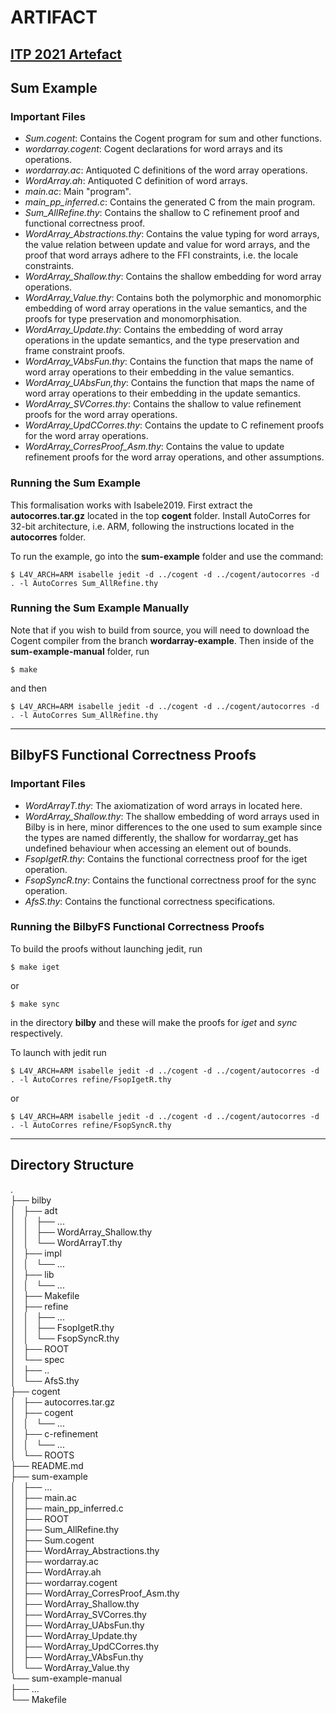 # ARTIFACT

[ITP 2021 Artefact](https://github.com/NICTA/cogent/tree/wordarray-example/itp2021-artefact)
---

## Sum Example

### Important Files

* _Sum.cogent_: Contains the Cogent program for sum and other functions.
* _wordarray.cogent_: Cogent declarations for word arrays and its operations.
* _wordarray.ac_: Antiquoted C definitions of the word array operations.
* _WordArray.ah_: Antiquoted C definition of word arrays.
* _main.ac_: Main "program".
* _main\_pp\_inferred.c_: Contains the generated C from the main program.
* _Sum\_AllRefine.thy_: Contains the shallow to C refinement proof and functional correctness proof.
* _WordArray\_Abstractions.thy_: Contains the value typing for word arrays, the value relation between update and value for word arrays,
  and the proof that word arrays adhere to the FFI constraints, i.e. the locale constraints.
* _WordArray\_Shallow.thy_: Contains the shallow embedding for word array operations.
* _WordArray\_Value.thy_: Contains both the polymorphic and monomorphic embedding of word array operations in the value semantics, and the proofs for type preservation and monomorphisation.
* _WordArray\_Update.thy_: Contains the embedding of word array operations in the update semantics, and the type preservation and frame constraint proofs.
* _WordArray\_VAbsFun.thy_: Contains the function that maps the name of word array operations to their embedding in the value semantics. 
* _WordArray\_UAbsFun,thy_: Contains the function that maps the name of word array operations to their embedding in the update semantics. 
* _WordArray\_SVCorres.thy_: Contains the shallow to value refinement proofs for the word array operations.
* _WordArray\_UpdCCorres.thy_: Contains the update to C refinement proofs for the word array operations.
* _WordArray\_CorresProof_Asm.thy_: Contains the value to update refinement proofs for the word array operations, and other assumptions.

### Running the Sum Example

This formalisation works with Isabele2019. 
First extract the **autocorres.tar.gz** located in the top **cogent** folder.
Install AutoCorres for 32-bit architecture, i.e. ARM, following the instructions located in the **autocorres** folder.

To run the example, go into the **sum-example** folder and use the command:

`$ L4V_ARCH=ARM isabelle jedit -d ../cogent -d ../cogent/autocorres -d . -l AutoCorres Sum_AllRefine.thy`

### Running the Sum Example Manually

Note that if you wish to build from source, you will need to download the Cogent compiler from the branch **wordarray-example**.
Then inside of the **sum-example-manual** folder, run

`$ make`

and then

`$ L4V_ARCH=ARM isabelle jedit -d ../cogent -d ../cogent/autocorres -d . -l AutoCorres Sum_AllRefine.thy`

---

## BilbyFS Functional Correctness Proofs

### Important Files
* _WordArrayT.thy_: The axiomatization of word arrays in located here.
* _WordArray\_Shallow.thy_: The shallow embedding of word arrays used in Bilby is in here, minor differences to the one used to sum example since the types are named differently, the shallow for wordarray_get has undefined behaviour when accessing an element out of bounds.
* _FsopIgetR.thy_: Contains the functional correctness proof for the iget operation.
* _FsopSyncR.tny_: Contains the functional correctness proof for the sync operation.
* _AfsS.thy_: Contains the functional correctness specifications.

### Running the BilbyFS Functional Correctness Proofs

To build the proofs without launching jedit, run

`$ make iget`

or

`$ make sync`

in the directory **bilby** and these will make the proofs for *iget* and *sync* respectively.

To launch with jedit run

`$ L4V_ARCH=ARM isabelle jedit -d ../cogent -d ../cogent/autocorres -d . -l AutoCorres refine/FsopIgetR.thy`

or

`$ L4V_ARCH=ARM isabelle jedit -d ../cogent -d ../cogent/autocorres -d . -l AutoCorres refine/FsopSyncR.thy`

___

## Directory Structure

.  
├── bilby  
│   ├── adt  
│   │   ├── ...  
│   │   ├── WordArray_Shallow.thy  
│   │   └── WordArrayT.thy  
│   ├── impl  
│   │   └── ...  
│   ├── lib  
│   │   └── ...  
│   ├── Makefile  
│   ├── refine  
│   │   ├── ...  
│   │   ├── FsopIgetR.thy  
│   │   └── FsopSyncR.thy  
│   ├── ROOT  
│   └── spec  
│       ├── ..  
│       └── AfsS.thy  
├── cogent  
│   ├── autocorres.tar.gz  
│   ├── cogent  
│   │   └── ...  
│   ├── c-refinement  
│   │   └── ...  
│   └── ROOTS  
├── README.md  
├── sum-example  
│   ├── ...  
│   ├── main.ac  
│   ├── main_pp_inferred.c  
│   ├── ROOT  
│   ├── Sum_AllRefine.thy  
│   ├── Sum.cogent  
│   ├── WordArray_Abstractions.thy  
│   ├── wordarray.ac  
│   ├── WordArray.ah  
│   ├── wordarray.cogent  
│   ├── WordArray_CorresProof_Asm.thy  
│   ├── WordArray_Shallow.thy  
│   ├── WordArray_SVCorres.thy  
│   ├── WordArray_UAbsFun.thy  
│   ├── WordArray_Update.thy  
│   ├── WordArray_UpdCCorres.thy  
│   ├── WordArray_VAbsFun.thy  
│   └── WordArray_Value.thy  
└── sum-example-manual  
    ├── ...  
    └── Makefile  

